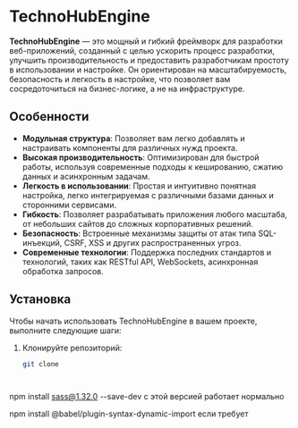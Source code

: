 # TechnoHubEngine

**TechnoHubEngine** — это мощный и гибкий фреймворк для разработки веб-приложений, созданный с целью ускорить процесс разработки, улучшить производительность и предоставить разработчикам простоту в использовании и настройке. Он ориентирован на масштабируемость, безопасность и легкость в настройке, что позволяет вам сосредоточиться на бизнес-логике, а не на инфраструктуре.

## Особенности

- **Модульная структура**: Позволяет вам легко добавлять и настраивать компоненты для различных нужд проекта.
- **Высокая производительность**: Оптимизирован для быстрой работы, используя современные подходы к кешированию, сжатию данных и асинхронным задачам.
- **Легкость в использовании**: Простая и интуитивно понятная настройка, легко интегрируемая с различными базами данных и сторонними сервисами.
- **Гибкость**: Позволяет разрабатывать приложения любого масштаба, от небольших сайтов до сложных корпоративных решений.
- **Безопасность**: Встроенные механизмы защиты от атак типа SQL-инъекций, CSRF, XSS и других распространенных угроз.
- **Современные технологии**: Поддержка последних стандартов и технологий, таких как RESTful API, WebSockets, асинхронная обработка запросов.

## Установка

Чтобы начать использовать TechnoHubEngine в вашем проекте, выполните следующие шаги:

1. Клонируйте репозиторий:
   ```bash
   git clone 




npm install sass@1.32.0 --save-dev с этой версией работает нормально


npm install @babel/plugin-syntax-dynamic-import  если требует